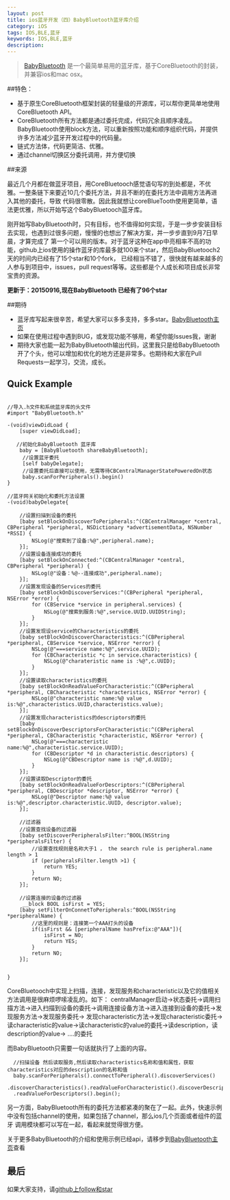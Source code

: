 ```yaml
---
layout: post
title: ios蓝牙开发（四）BabyBluetooth蓝牙库介绍
category: iOS
tags: IOS,BLE,蓝牙
keywords: IOS,BLE,蓝牙
description: 
---
```


> [BabyBluetooth](https://github.com/coolnameismy/BabyBluetooth) 是一个最简单易用的蓝牙库，基于CoreBluetooth的封装，并兼容ios和mac osx。


##特色：

- 基于原生CoreBluetooth框架封装的轻量级的开源库，可以帮你更简单地使用CoreBluetooth API。
- CoreBluetooth所有方法都是通过委托完成，代码冗余且顺序凌乱。BabyBluetooth使用block方法，可以重新按照功能和顺序组织代码，并提供许多方法减少蓝牙开发过程中的代码量。
- 链式方法体，代码更简洁、优雅。
- 通过channel切换区分委托调用，并方便切换

##来源

最近几个月都在做蓝牙项目，用CoreBluetooch感觉语句写的到处都是，不优雅。一整条链下来要近10几个委托方法，并且不断的在委托方法中调用方法再进入其他的委托，导致
代码很零散。因此我就想让coreBlueTooth使用更简单，语法更优雅，所以开始写这个BabyBluetooch蓝牙库。

刚开始写BabyBluetooth时，只有目标，也不值得如何实现，于是一步步安装目标去实现，也遇到过很多问题，慢慢的也想出了解决方案，并一步步直到9月7日早晨，才算完成了
第一个可以用的版本。对于蓝牙这种在app中亮相率不高的功能，github上ios使用的操作蓝牙的库最多就100来个star，然后BabyBluetooch2天的时间内已经有了15个star和10个fork，
已经相当不错了，很快就有越来越多的人参与到项目中，issues，pull request等等。这些都是个人成长和项目成长非常宝贵的资源。

**更新于：20150916,现在BabyBluetooth 已经有了96个star**

##期待

  - 蓝牙库写起来很辛苦，希望大家可以多多支持，多多star。[BabyBluetooth主页](https://github.com/coolnameismy/BabyBluetooth)
  - 如果在使用过程中遇到BUG，或发现功能不够用，希望你能Issues我，谢谢
  - 期待大家也能一起为BabyBluetooth输出代码，这里我只是给BabyBluetooth开了个头，他可以增加和优化的地方还是非常多。也期待和大家在Pull Requests一起学习，交流，成长。

## Quick Example



```objc

//导入.h文件和系统蓝牙库的头文件
#import "BabyBluetooth.h"

-(void)viewDidLoad {
    [super viewDidLoad];

   //初始化BabyBluetooth 蓝牙库
    baby = [BabyBluetooth shareBabyBluetooth];
     //设置蓝牙委托
     [self babyDelegate];
     //设置委托后直接可以使用，无需等待CBCentralManagerStatePoweredOn状态
     baby.scanForPeripherals().begin()
}

//蓝牙网关初始化和委托方法设置
-(void)babyDelegate{

    //设置扫描到设备的委托
    [baby setBlockOnDiscoverToPeripherals:^(CBCentralManager *central, CBPeripheral *peripheral, NSDictionary *advertisementData, NSNumber *RSSI) {
        NSLog(@"搜索到了设备:%@",peripheral.name);
    }];
    //设置设备连接成功的委托
    [baby setBlockOnConnected:^(CBCentralManager *central, CBPeripheral *peripheral) {
        NSLog(@"设备：%@--连接成功",peripheral.name);
    }];
    //设置发现设备的Services的委托
    [baby setBlockOnDiscoverServices:^(CBPeripheral *peripheral, NSError *error) {
        for (CBService *service in peripheral.services) {
            NSLog(@"搜索到服务:%@",service.UUID.UUIDString);
        }
    }];
    //设置发现设service的Characteristics的委托
    [baby setBlockOnDiscoverCharacteristics:^(CBPeripheral *peripheral, CBService *service, NSError *error) {
        NSLog(@"===service name:%@",service.UUID);
        for (CBCharacteristic *c in service.characteristics) {
            NSLog(@"charateristic name is :%@",c.UUID);
        }
    }];
    //设置读取characteristics的委托
    [baby setBlockOnReadValueForCharacteristic:^(CBPeripheral *peripheral, CBCharacteristic *characteristics, NSError *error) {
        NSLog(@"characteristic name:%@ value is:%@",characteristics.UUID,characteristics.value);
    }];
    //设置发现characteristics的descriptors的委托
    [baby setBlockOnDiscoverDescriptorsForCharacteristic:^(CBPeripheral *peripheral, CBCharacteristic *characteristic, NSError *error) {
        NSLog(@"===characteristic name:%@",characteristic.service.UUID);
        for (CBDescriptor *d in characteristic.descriptors) {
            NSLog(@"CBDescriptor name is :%@",d.UUID);
        }
    }];
    //设置读取Descriptor的委托
    [baby setBlockOnReadValueForDescriptors:^(CBPeripheral *peripheral, CBDescriptor *descriptor, NSError *error) {
        NSLog(@"Descriptor name:%@ value is:%@",descriptor.characteristic.UUID, descriptor.value);
    }];

    //过滤器
    //设置查找设备的过滤器
    [baby setDiscoverPeripheralsFilter:^BOOL(NSString *peripheralsFilter) {
        //设置查找规则是名称大于1 ， the search rule is peripheral.name length > 1
        if (peripheralsFilter.length >1) {
            return YES;
        }
        return NO;
    }];

    //设置连接的设备的过滤器
     __block BOOL isFirst = YES;
    [baby setFilterOnConnetToPeripherals:^BOOL(NSString *peripheralName) {
        //这里的规则是：连接第一个AAA打头的设备
        if(isFirst && [peripheralName hasPrefix:@"AAA"]){
            isFirst = NO;
            return YES;
        }
        return NO;
    }];


}

```

CoreBluetooch中实现上扫描，连接，发现服务和characteristic以及它的值相关方法调用是很麻烦啰嗦凌乱的。如下：
centralManager启动->状态委托->调用扫描方法->进入扫描到设备的委托->调用连接设备方法->进入连接到设备的委托->发现服务方法->发现服务委托->
发现characteristic方法->发现characteristic委托->读characteristic的value->读characteristic的value的委托->读description，读description的value-> ....的委托

而BabyBluetooth只需要一句话就执行了上面的内容。

````objc
  //扫描设备 然后读取服务,然后读取characteristics名称和值和属性，获取characteristics对应的description的名称和值
  baby.scanForPeripherals().connectToPeripheral().discoverServices()
  .discoverCharacteristics().readValueForCharacteristic().discoverDescriptorsForCharacteristic()
  .readValueForDescriptors().begin();
````
另一方面，BabyBluetooth所有的委托方法都紧凑的聚在了一起。此外，快速示例中没有包括channel的使用，如果包括了channel，那么ios几个页面或者组件的蓝牙
调用模块都可以写在一起，看起来就觉得很方便。

关于更多BabyBluetooth的介绍和使用示例已经api，请移步到[BabyBluetooth主页](https://github.com/coolnameismy/BabyBluetooth)查看


## 最后

如果大家支持，请[github上follow和star](https://github.com/coolnameismy)